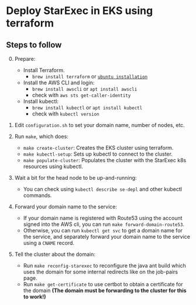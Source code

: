 # Deploy StarExec in EKS using terraform

## Steps to follow
0. Prepare:
    - Install Terraform.
        - `brew install terraform` or [`ubuntu installation`](https://askubuntu.com/questions/983351/how-to-install-terraform-in-ubuntu)
    - Install the AWS CLI and login:
        - `brew install awscli` or `apt install awscli`
        - check with `aws sts get-caller-identity`
    - Install kubectl:
        - `brew install kubectl` or `apt install kubectl`
        - check with `kubectl version`

1. Edit `configuration.sh` to set your domain name, number of nodes, etc.
2. Run ```make```, which does:
    - ```make create-cluster```: Creates the EKS cluster using terraform.
    - ```make kubectl-setup```: Sets up kubectl to connect to the cluster.
    - ```make populate-cluster```: Populates the cluster with the StarExec k8s resources using kubectl.

3. Wait a bit for the head node to be up-and-running:
    - You can check using ```kubectl describe se-depl``` and other kubectl commands.

4. Forward your domain name to the service:
    - If your domain name is registered with Route53 using the account signed into the AWS cli, you can run ```make forward-domain-route53```.
    - Otherwise, you can run ```kubectl get svc```
    to get a domain name for the service, and separately
    forward your domain name to the service using a `CNAME` record.
5. Tell the cluster about the domain:
    - Run ```make reconfig-starexec``` to reconfigure the java ant build which uses the domain for some internal redirects like on the job-pairs page.
    - Run ```make get-certificate``` to use certbot to obtain a certificate for the domain **(The domain must be forwarding to the cluster for this to work!)**